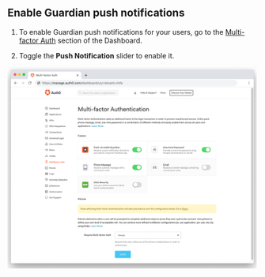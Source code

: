 ## Enable Guardian push notifications

1. To enable Guardian push notifications for your users, go to the [Multi-factor Auth](${manage_url}/#/guardian) section of the Dashboard. 

2. Toggle the **Push Notification** slider to enable it.

![Enable Push Notifications](/media/articles/mfa/mfa-dashboard.png)